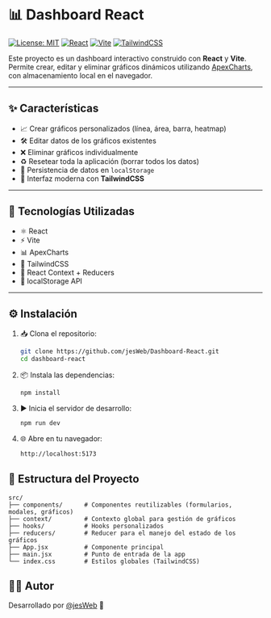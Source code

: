 
# 📊 Dashboard React

[![License: MIT](https://img.shields.io/badge/License-MIT-blue.svg)](LICENSE)
[![React](https://img.shields.io/badge/React-18.x-61DAFB?logo=react)](https://reactjs.org/)
[![Vite](https://img.shields.io/badge/Vite-5.x-purple?logo=vite)](https://vitejs.dev/)
[![TailwindCSS](https://img.shields.io/badge/TailwindCSS-3.x-38B2AC?logo=tailwindcss)](https://tailwindcss.com/)

Este proyecto es un dashboard interactivo construido con **React** y **Vite**. Permite crear, editar y eliminar gráficos dinámicos utilizando [ApexCharts](https://apexcharts.com/), con almacenamiento local en el navegador.

---

## ✨ Características

- 📈 Crear gráficos personalizados (línea, área, barra, heatmap)
- 🛠️ Editar datos de los gráficos existentes
- ❌ Eliminar gráficos individualmente
- ♻️ Resetear toda la aplicación (borrar todos los datos)
- 💾 Persistencia de datos en `localStorage`
- 🎨 Interfaz moderna con **TailwindCSS**

---
## 🧰 Tecnologías Utilizadas

* ⚛️ React
* ⚡ Vite
* 📊 ApexCharts
* 💨 TailwindCSS
* 🧠 React Context + Reducers
* 🧪 localStorage API

---

## ⚙️ Instalación

1. 📥 Clona el repositorio:

   ```sh
   git clone https://github.com/jesWeb/Dashboard-React.git
   cd dashboard-react
   ````

2. 📦 Instala las dependencias:

   ```sh
   npm install
   ```

3. ▶️ Inicia el servidor de desarrollo:

   ```sh
   npm run dev
   ```

4. 🌐 Abre en tu navegador:

   ```sh
   http://localhost:5173
   ```


## 🧱 Estructura del Proyecto

```text
src/
├── components/      # Componentes reutilizables (formularios, modales, gráficos)
├── context/         # Contexto global para gestión de gráficos
├── hooks/           # Hooks personalizados
├── reducers/        # Reducer para el manejo del estado de los gráficos
├── App.jsx          # Componente principal
├── main.jsx         # Punto de entrada de la app
└── index.css        # Estilos globales (TailwindCSS)
```

## 👨‍💻 Autor

Desarrollado por [@jesWeb](https://github.com/jesWeb) 🚀



